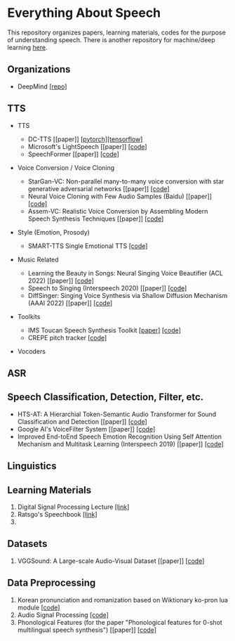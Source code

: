 # Everything About Speech
This repository organizes papers, learning materials, codes for the purpose of understanding speech. There is another repository for machine/deep learning [here](https://github.com/jinny1208/All-Resources-Related-to-ML-DL).

## Organizations
* DeepMind [[repo]](https://github.com/deepmind/deepmind-research)

## TTS
* TTS
  - DC-TTS [[paper]] [[pytorch]](https://github.com/chaiyujin/dctts-pytorch)[[tensorflow]](https://github.com/Kyubyong/dc_tts)
  - Microsoft's LightSpeech [[paper]] [[code]](https://github.com/microsoft/NeuralSpeech)
  - SpeechFormer [[paper]] [[code]](https://github.com/HappyColor/SpeechFormer)


* Voice Conversion / Voice Cloning 
  - StarGan-VC: Non-parallel many-to-many voice conversion with star generative adversarial networks [[paper]] [[code]](https://github.com/liusongxiang/StarGAN-Voice-Conversion)
  - Neural Voice Cloning with Few Audio Samples (Baidu) [[paper]]  [[code]](https://github.com/VisionBrain/Neural_Voice_Cloning)
  - Assem-VC: Realistic Voice Conversion by Assembling Modern Speech Synthesis Techniques [[paper]] [[code]](https://github.com/mindslab-ai/assem-vc)


* Style (Emotion, Prosody)
  - SMART-TTS Single Emotional TTS [[code]](https://github.com/SMART-TTS/SMART-Single_Emotional_TTS)

* Music Related
  - Learning the Beauty in Songs: Neural Singing Voice Beautifier (ACL 2022) [[paper]] [[code]](https://github.com/MoonInTheRiver/NeuralSVB)
  - Speech to Singing (Interspeech 2020) [[paper]] [[code]](https://github.com/ericwudayi/speech2singing)
  - DiffSinger: Singing Voice Synthesis via Shallow Diffusion Mechanism (AAAI 2022) [[paper]] [[code]](https://github.com/MoonInTheRiver/DiffSinger)

* Toolkits
  - IMS Toucan Speech Synthesis Toolkit [[paper]](http://festvox.org/blizzard/bc2021/BC21_IMS.pdf) [[code]](https://github.com/DigitalPhonetics/IMS-Toucan)
  - CREPE pitch tracker [[code]](https://github.com/maxrmorrison/torchcrepe)

* Vocoders

## ASR

## Speech Classification, Detection, Filter, etc.
- HTS-AT: A Hierarchial Token-Semantic Audio Transformer for Sound Classification and Detection [[paper]] [[code]](https://github.com/RetroCirce/HTS-Audio-Transformer)
- Google AI's VoiceFilter System [[paper]] [[code]](https://github.com/mindslab-ai/voicefilter)
- Improved End-toEnd Speech Emotion Recognition Using Self Attention Mechanism and Multitask Learning (Interspeech 2019) [[paper]] [[code]](https://github.com/KrishnaDN/speech-emotion-recognition-using-self-attention)

## Linguistics

## Learning Materials
1. Digital Signal Processing Lecture [[link]](https://github.com/spatialaudio/digital-signal-processing-lecture)
2. Ratsgo's Speechbook [[link]](https://github.com/ratsgo/speechbook)
3. 

## Datasets
1. VGGSound: A Large-scale Audio-Visual Dataset [[paper]] [[code]](https://github.com/hche11/VGGSound)

## Data Preprocessing
1. Korean pronunciation and romanization based on Wiktionary ko-pron lua module [[code]](https://github.com/kord123/ko_pron)
2. Audio Signal Processing [[code]](https://github.com/sooftware/Audio-Signal-Processing)
3. Phonological Features (for the paper "Phonological features for 0-shot multilingual speech synthesis") [[paper]] [[code]](https://github.com/papercup-open-source/phonological-features)

